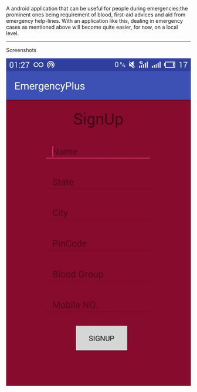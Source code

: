 A android  application that can be useful for people during emergencies;the prominent ones being requirement of blood, first-aid advices and aid from emergency help-lines. With an application like this, dealing in emergency cases as mentioned above will become quite easier, for now, on a local level.

_________________________________________________________________________

Screenshots

![alt tag](https://github.com/007shyamagarwal/BloodLife/blob/master/screenshots/S61215-012735.jpg)



